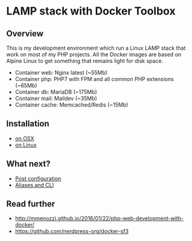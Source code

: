 # LAMP stack with Docker Toolbox

## Overview
This is my development environment which run a Linux LAMP stack that work on most of my PHP projects. All the Docker images are based on Alpine Linux to get something that remains light for disk space.

- Container web: Nginx latest (~55Mb)
- Container php: PHP7 with FPM and all common PHP extensions (~65Mb)
- Container db: MariaDB (~175Mb)
- Container mail: Maildev (~35Mb)
- Container cache: Memcached/Redis (~15Mb)

## Installation

* [on OSX](doc/install-osx.md)
* [on Linux](doc/install-linux.md)

## What next?

* [Post configuration](doc/config.md)
* [Aliases and CLI](doc/aliases.md)

## Read further
* http://mmenozzi.github.io/2016/01/22/php-web-development-with-docker/
* https://github.com/nerdpress-org/docker-sf3

